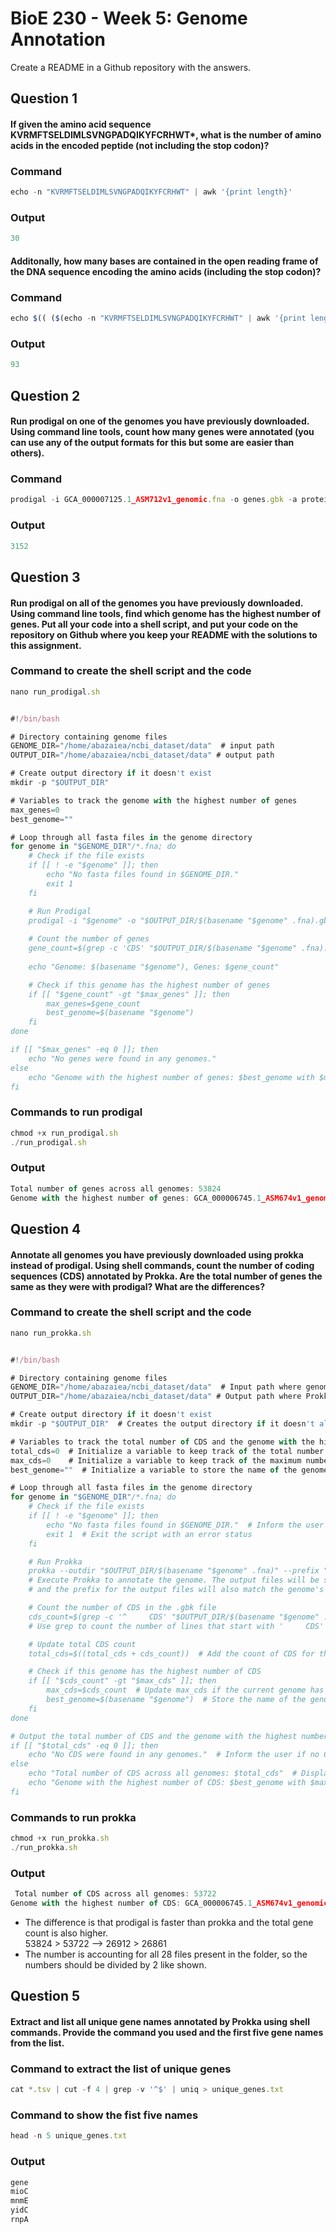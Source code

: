 
# BioE 230 - Week 5: Genome Annotation 

Create a README in a Github repository with the answers.

## Question 1 

#### If given the amino acid sequence KVRMFTSELDIMLSVNGPADQIKYFCRHWT*, what is the number of amino acids in the encoded peptide (not including the stop codon)? 

### Command 
```javascript
echo -n "KVRMFTSELDIMLSVNGPADQIKYFCRHWT" | awk '{print length}' 
```


###  Output
```javascript
30 

```
#### Additonally, how many bases are contained in the open reading frame of the DNA sequence encoding the amino acids (including the stop codon)?

### Command 
```javascript
echo $(( ($(echo -n "KVRMFTSELDIMLSVNGPADQIKYFCRHWT" | awk '{print length}') + 1) * 3 ))  
```


###  Output
```javascript
93

```

## Question 2 

#### Run prodigal on one of the genomes you have previously downloaded. Using command line tools, count how many genes were annotated (you can use any of the output formats for this but some are easier than others). 

### Command 
```javascript
prodigal -i GCA_000007125.1_ASM712v1_genomic.fna -o genes.gbk -a proteins.faa -f gbk; grep -c 'CDS' genes.gbk
```


###  Output
```javascript
3152 

```

## Question 3 

#### Run prodigal on all of the genomes you have previously downloaded. Using command line tools, find which genome has the highest number of genes. Put all your code into a shell script, and put your code on the repository on Github where you keep your README with the solutions to this assignment.

### Command to create the shell script and the code 
```javascript
nano run_prodigal.sh
```

```javascript

#!/bin/bash

# Directory containing genome files
GENOME_DIR="/home/abazaiea/ncbi_dataset/data"  # input path
OUTPUT_DIR="/home/abazaiea/ncbi_dataset/data" # output path

# Create output directory if it doesn't exist
mkdir -p "$OUTPUT_DIR"

# Variables to track the genome with the highest number of genes
max_genes=0
best_genome=""

# Loop through all fasta files in the genome directory
for genome in "$GENOME_DIR"/*.fna; do
    # Check if the file exists
    if [[ ! -e "$genome" ]]; then
        echo "No fasta files found in $GENOME_DIR."
        exit 1
    fi

    # Run Prodigal
    prodigal -i "$genome" -o "$OUTPUT_DIR/$(basename "$genome" .fna).gbk" -a "$OUTPUT_DIR/$(basename "$genome" .fna).faa" -f gbk
    
    # Count the number of genes
    gene_count=$(grep -c 'CDS' "$OUTPUT_DIR/$(basename "$genome" .fna).gbk")
    
    echo "Genome: $(basename "$genome"), Genes: $gene_count"

    # Check if this genome has the highest number of genes
    if [[ "$gene_count" -gt "$max_genes" ]]; then
        max_genes=$gene_count
        best_genome=$(basename "$genome")
    fi
done

if [[ "$max_genes" -eq 0 ]]; then
    echo "No genes were found in any genomes."
else
    echo "Genome with the highest number of genes: $best_genome with $max_genes genes"
fi


```

### Commands to run prodigal 
```javascript
chmod +x run_prodigal.sh
./run_prodigal.sh
```


###  Output
```javascript
Total number of genes across all genomes: 53824
Genome with the highest number of genes: GCA_000006745.1_ASM674v1_genomic.fna with 3594 genes

```

## Question 4 

#### Annotate all genomes you have previously downloaded using prokka instead of prodigal. Using shell commands, count the number of coding sequences (CDS) annotated by Prokka. Are the total number of genes the same as they were with prodigal? What are the differences?

### Command to create the shell script and the code 
```javascript
nano run_prokka.sh
```

```javascript

#!/bin/bash

# Directory containing genome files
GENOME_DIR="/home/abazaiea/ncbi_dataset/data"  # Input path where genome files are located
OUTPUT_DIR="/home/abazaiea/ncbi_dataset/data" # Output path where Prokka results will be saved

# Create output directory if it doesn't exist
mkdir -p "$OUTPUT_DIR"  # Creates the output directory if it doesn't already exist, suppressing errors if it does

# Variables to track the total number of CDS and the genome with the highest number of CDS
total_cds=0  # Initialize a variable to keep track of the total number of CDS across all genomes
max_cds=0    # Initialize a variable to keep track of the maximum number of CDS found in a single genome
best_genome=""  # Initialize a variable to store the name of the genome with the highest number of CDS

# Loop through all fasta files in the genome directory
for genome in "$GENOME_DIR"/*.fna; do
    # Check if the file exists
    if [[ ! -e "$genome" ]]; then
        echo "No fasta files found in $GENOME_DIR."  # Inform the user if no fasta files are found
        exit 1  # Exit the script with an error status
    fi

    # Run Prokka
    prokka --outdir "$OUTPUT_DIR/$(basename "$genome" .fna)" --prefix "$(basename "$genome" .fna)" "$genome" --force
    # Execute Prokka to annotate the genome. The output files will be saved in a directory named after the genome,
    # and the prefix for the output files will also match the genome's name. The '--force' option allows overwriting existing files.

    # Count the number of CDS in the .gbk file
    cds_count=$(grep -c '^     CDS' "$OUTPUT_DIR/$(basename "$genome" .fna)/$(basename "$genome" .fna).gbk")
    # Use grep to count the number of lines that start with '     CDS' in the .gbk file, indicating the presence of CDS annotations.

    # Update total CDS count
    total_cds=$((total_cds + cds_count))  # Add the count of CDS for the current genome to the total CDS count

    # Check if this genome has the highest number of CDS
    if [[ "$cds_count" -gt "$max_cds" ]]; then
        max_cds=$cds_count  # Update max_cds if the current genome has more CDS
        best_genome=$(basename "$genome")  # Store the name of the genome with the highest CDS
    fi
done

# Output the total number of CDS and the genome with the highest number of CDS
if [[ "$total_cds" -eq 0 ]]; then
    echo "No CDS were found in any genomes."  # Inform the user if no CDS were found
else
    echo "Total number of CDS across all genomes: $total_cds"  # Display the total CDS count
    echo "Genome with the highest number of CDS: $best_genome with $max_cds CDS"  # Display the best genome info
fi


```

### Commands to run prokka 
```javascript
chmod +x run_prokka.sh
./run_prokka.sh
```

###  Output
```javascript
 Total number of CDS across all genomes: 53722
Genome with the highest number of CDS: GCA_000006745.1_ASM674v1_genomic.fna with 3589

```

- The difference is that prodigal is faster than prokka and the total gene count is also higher.  
    53824 > 53722  --> 26912 > 26861
- The number is accounting for all 28 files present in the folder, so the numbers should be divided by 2 like shown. 




## Question 5 

#### Extract and list all unique gene names annotated by Prokka using shell commands. Provide the command you used and the first five gene names from the list.

### Command to extract the list of unique genes 
```javascript
cat *.tsv | cut -f 4 | grep -v '^$' | uniq > unique_genes.txt  
```

### Command to show the fist five names 
```javascript
head -n 5 unique_genes.txt
```

###  Output 
```javascript
gene
mioC
mnmE
yidC
rnpA

```